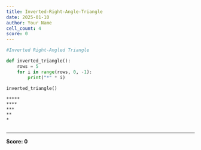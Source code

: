 ```yaml
---
title: Inverted-Right-Angle-Triangle
date: 2025-01-10
author: Your Name
cell_count: 4
score: 0
---
```


```python
#Inverted Right-Angled Triangle
```


```python
def inverted_triangle():
    rows = 5
    for i in range(rows, 0, -1):
        print("*" * i)
```


```python
inverted_triangle()
```

    *****
    ****
    ***
    **
    *



```python

```


---
**Score: 0**
